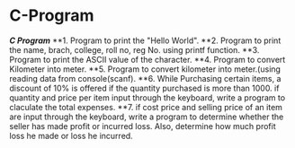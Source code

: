 # C-Program
***C Program***
**1. Program to print the "Hello World".
**2. Program to print the name, brach, college, roll no, reg No. using printf function. 
**3. Program to print the ASCII value of the character.
**4. Program to convert Kilometer into meter.
**5. Program to convert kilometer into meter.(using reading data from console(scanf).
**6. While Purchasing certain items, a discount of 10% is offered if the quantity
   purchased is more than 1000. if quantity and price per item input through 
   the keyboard, write a program to claculate the total expenses.
**7. if cost  price and selling price of an item are input through the keyboard,
   write a program to determine whether the seller has made profit or incurred loss.
   Also, determine how much profit loss he made or loss he incurred.
